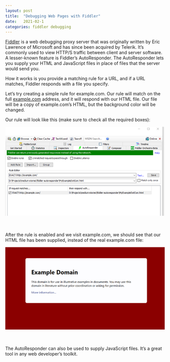 ```yaml
---
layout: post
title:  "Debugging Web Pages with Fiddler"
date:   2021-02-1
categories: fiddler debugging
---
```


[Fiddler](https://www.telerik.com/fiddler) is a web debugging proxy server that was originally written by Eric Lawrence of Microsoft 
and has since been acquired by Telerik. It’s commonly used to view HTTP/S traffic between client 
and server software. A lesser-known feature is Fiddler’s AutoResponder. The AutoResponder lets you supply 
your HTML and JavaScript files in place of files that the server would send you.


How it works is you provide a matching rule for a URL, and if a URL matches, Fiddler responds with a file you specify.


Let’s try creating a simple rule for example.com. Our rule will match on the full [example.com](http://example.com/) 
address, and it will respond with our HTML file. Our file will be a copy of example.com’s HTML, but the background color will be changed.


Our rule will look like this (make sure to check all the required boxes):


![our rule](https://raw.githubusercontent.com/mikeMoreno/mikeMoreno.github.io/master/images/examples/debugging-web-pages-with-fiddler/our-rule.png "Our rule")

<br/><br/>
After the rule is enabled and we visit example.com, we should see that our HTML file has been supplied,
instead of the real example.com file:


![changed background color](https://raw.githubusercontent.com/mikeMoreno/mikeMoreno.github.io/master/images/examples/debugging-web-pages-with-fiddler/changed-color.png "The background color has changed!")

<br/><br/>
The AutoResponder can also be used to supply JavaScript files. It’s a great tool in any web developer’s toolkit.
